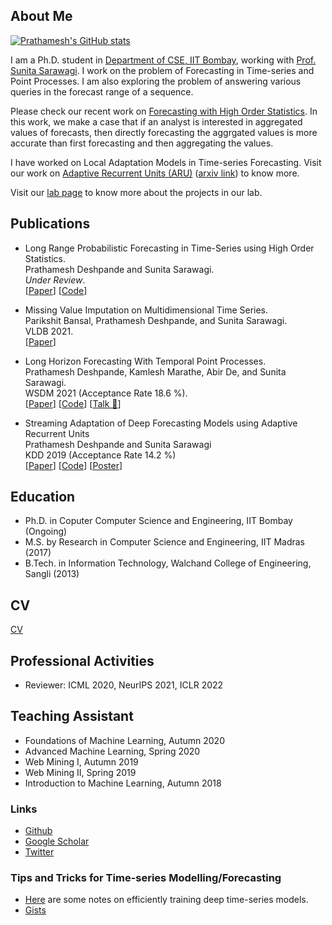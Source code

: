 ## About Me

[![Prathamesh's GitHub stats](https://github-readme-stats.vercel.app/api?username=pratham16cse)](https://github.com/pratham16cse)

I am a Ph.D. student in [Department of CSE, IIT Bombay](https://www.cse.iitb.ac.in/), working with [Prof. Sunita Sarawagi](https://www.cse.iitb.ac.in/~sunita/). I work on the problem of Forecasting in Time-series and Point Processes. I am also exploring the problem of answering various queries in the forecast range of a sequence.

Please check our recent work on [Forecasting with High Order Statistics](https://arxiv.org/pdf/2111.03394.pdf). In this work, we make a case that if an analyst is interested in aggregated values of forecasts, then directly forecasting the aggrgated values is more accurate than first forecasting and then aggregating the values.

I have worked on Local Adaptation Models in Time-series Forecasting. Visit our work on [Adaptive Recurrent Units (ARU)](https://dl.acm.org/doi/10.1145/3292500.3330996) ([arxiv link](https://arxiv.org/abs/1906.09926)) to know more.

Visit our [lab page](https://vihari.github.io/minimal/) to know more about the projects in our lab.

<!-- Prior to joining IITB, I was M.S. scholar in the [CSE, IIT Madras](https://www.cse.iitm.ac.in/).  For my M.S. thesis, I have worked with [Prof. B. Ravindran](https://www.cse.iitm.ac.in/~ravi/) in the area of Social Network Analysis, on the problem of community detection in large networks. -->

## Publications
- Long Range Probabilistic Forecasting in Time-Series using High Order Statistics. \
  Prathamesh Deshpande and Sunita Sarawagi. \
  _Under Review_. \
  \[[Paper](https://arxiv.org/pdf/2111.03394.pdf)\] \[[Code](https://github.com/pratham16cse/AggForecaster)\]

- Missing Value Imputation on Multidimensional Time Series. \
  Parikshit Bansal, Prathamesh Deshpande, and Sunita Sarawagi. \
  VLDB 2021. \
  \[[Paper](https://arxiv.org/pdf/2103.01600.pdf)\]

- Long Horizon Forecasting With Temporal Point Processes. \
  Prathamesh Deshpande, Kamlesh Marathe, Abir De, and Sunita Sarawagi. \
  WSDM 2021 (Acceptance Rate 18.6 %). \
  \[[Paper](https://arxiv.org/pdf/2101.02815v1.pdf)\] \[[Code](https://github.com/pratham16cse/DualTPP)\] \[[Talk 📢](https://www.youtube.com/watch?v=70i0KxRONLQ)\]

- Streaming Adaptation of Deep Forecasting Models using Adaptive Recurrent Units \
  Prathamesh Deshpande and Sunita Sarawagi \
  KDD 2019 (Acceptance Rate 14.2 %) \
  \[[Paper](https://dl.acm.org/doi/10.1145/3292500.3330996)\] \[[Code](https://github.com/pratham16/ARU)\] \[[Poster](https://drive.google.com/file/d/1UKTpKDWdWi-551g6sDRTFA7pXcwHPeYe/view)\]

## Education

- Ph.D. in Coputer Computer Science and Engineering, IIT Bombay (Ongoing)
- M.S. by Research in Computer Science and Engineering, IIT Madras (2017)
- B.Tech. in Information Technology, Walchand College of Engineering, Sangli (2013)
  
## CV

[CV](https://drive.google.com/file/d/1hakk61ia0Fu4fe7_KwZZuWF2BpCKe74r/view?usp=sharing)

## Professional Activities

- Reviewer: ICML 2020, NeurIPS 2021, ICLR 2022

## Teaching Assistant

- Foundations of Machine Learning, Autumn 2020
- Advanced Machine Learning, Spring 2020
- Web Mining I, Autumn 2019
- Web Mining II, Spring 2019
- Introduction to Machine Learning, Autumn 2018


  
### Links

- [Github](https://github.com/pratham16cse)
- [Google Scholar](https://scholar.google.co.in/citations?user=_TgBTNwAAAAJ&hl=en)
- [Twitter](https://twitter.com/pratham16181)


### Tips and Tricks for Time-series Modelling/Forecasting

- [Here](notes.md) are some notes on efficiently training deep time-series models.
- [Gists](https://gist.github.com/pratham16cse)
